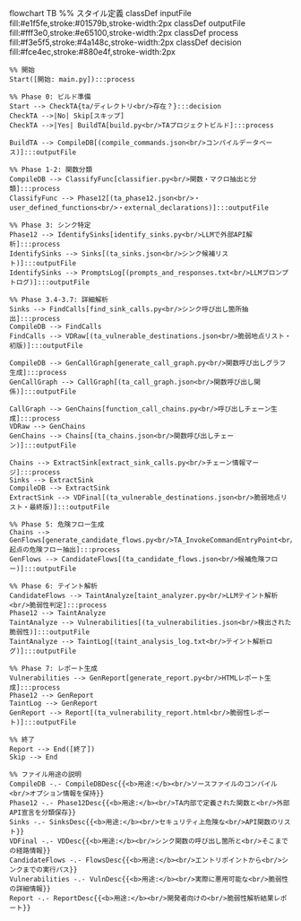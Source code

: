 flowchart TB
    %% スタイル定義
    classDef inputFile fill:#e1f5fe,stroke:#01579b,stroke-width:2px
    classDef outputFile fill:#fff3e0,stroke:#e65100,stroke-width:2px
    classDef process fill:#f3e5f5,stroke:#4a148c,stroke-width:2px
    classDef decision fill:#fce4ec,stroke:#880e4f,stroke-width:2px
    
    %% 開始
    Start([開始: main.py]):::process
    
    %% Phase 0: ビルド準備
    Start --> CheckTA{ta/ディレクトリ<br/>存在？}:::decision
    CheckTA -->|No| Skip[スキップ]
    CheckTA -->|Yes| BuildTA[build.py<br/>TAプロジェクトビルド]:::process
    
    BuildTA --> CompileDB[(compile_commands.json<br/>コンパイルデータベース)]:::outputFile
    
    %% Phase 1-2: 関数分類
    CompileDB --> ClassifyFunc[classifier.py<br/>関数・マクロ抽出と分類]:::process
    ClassifyFunc --> Phase12[(ta_phase12.json<br/>・user_defined_functions<br/>・external_declarations)]:::outputFile
    
    %% Phase 3: シンク特定
    Phase12 --> IdentifySinks[identify_sinks.py<br/>LLMで外部API解析]:::process
    IdentifySinks --> Sinks[(ta_sinks.json<br/>シンク候補リスト)]:::outputFile
    IdentifySinks --> PromptsLog[(prompts_and_responses.txt<br/>LLMプロンプトログ)]:::outputFile
    
    %% Phase 3.4-3.7: 詳細解析
    Sinks --> FindCalls[find_sink_calls.py<br/>シンク呼び出し箇所抽出]:::process
    CompileDB --> FindCalls
    FindCalls --> VDRaw[(ta_vulnerable_destinations.json<br/>脆弱地点リスト・初版)]:::outputFile
    
    CompileDB --> GenCallGraph[generate_call_graph.py<br/>関数呼び出しグラフ生成]:::process
    GenCallGraph --> CallGraph[(ta_call_graph.json<br/>関数呼び出し関係)]:::outputFile
    
    CallGraph --> GenChains[function_call_chains.py<br/>呼び出しチェーン生成]:::process
    VDRaw --> GenChains
    GenChains --> Chains[(ta_chains.json<br/>関数呼び出しチェーン)]:::outputFile
    
    Chains --> ExtractSink[extract_sink_calls.py<br/>チェーン情報マージ]:::process
    Sinks --> ExtractSink
    CompileDB --> ExtractSink
    ExtractSink --> VDFinal[(ta_vulnerable_destinations.json<br/>脆弱地点リスト・最終版)]:::outputFile
    
    %% Phase 5: 危険フロー生成
    Chains --> GenFlows[generate_candidate_flows.py<br/>TA_InvokeCommandEntryPoint<br/>起点の危険フロー抽出]:::process
    GenFlows --> CandidateFlows[(ta_candidate_flows.json<br/>候補危険フロー)]:::outputFile
    
    %% Phase 6: テイント解析
    CandidateFlows --> TaintAnalyze[taint_analyzer.py<br/>LLMテイント解析<br/>脆弱性判定]:::process
    Phase12 --> TaintAnalyze
    TaintAnalyze --> Vulnerabilities[(ta_vulnerabilities.json<br/>検出された脆弱性)]:::outputFile
    TaintAnalyze --> TaintLog[(taint_analysis_log.txt<br/>テイント解析ログ)]:::outputFile
    
    %% Phase 7: レポート生成
    Vulnerabilities --> GenReport[generate_report.py<br/>HTMLレポート生成]:::process
    Phase12 --> GenReport
    TaintLog --> GenReport
    GenReport --> Report[(ta_vulnerability_report.html<br/>脆弱性レポート)]:::outputFile
    
    %% 終了
    Report --> End([終了])
    Skip --> End
    
    %% ファイル用途の説明
    CompileDB -.- CompileDBDesc{{<b>用途:</b><br/>ソースファイルのコンパイル<br/>オプション情報を保持}}
    Phase12 -.- Phase12Desc{{<b>用途:</b><br/>TA内部で定義された関数と<br/>外部API宣言を分類保存}}
    Sinks -.- SinksDesc{{<b>用途:</b><br/>セキュリティ上危険な<br/>API関数のリスト}}
    VDFinal -.- VDDesc{{<b>用途:</b><br/>シンク関数の呼び出し箇所と<br/>そこまでの経路情報}}
    CandidateFlows -.- FlowsDesc{{<b>用途:</b><br/>エントリポイントから<br/>シンクまでの実行パス}}
    Vulnerabilities -.- VulnDesc{{<b>用途:</b><br/>実際に悪用可能な<br/>脆弱性の詳細情報}}
    Report -.- ReportDesc{{<b>用途:</b><br/>開発者向けの<br/>脆弱性解析結果レポート}}
